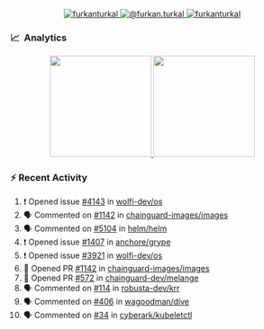 <p align="center">
  <a href="https://linkedin.com/in/furkanturkal" target="blank">
    <img src="https://img.shields.io/badge/linkedin-%230077B5.svg?&style=for-the-badge&logo=linkedin&logoColor=white" alt="furkanturkal" />
  </a>
  <a href="https://medium.com/@furkan.turkal" target="blank">
    <img src="https://img.shields.io/badge/medium-%2312100E.svg?&style=for-the-badge&logo=medium&logoColor=white" alt="@furkan.turkal" />
  </a>
  <a href="https://twitter.com/furkanturkaI" target="blank">
    <img src="https://img.shields.io/badge/Twitter-1DA1F2?style=for-the-badge&logo=twitter&logoColor=white" alt="furkanturkaI" />
  </a>
</p>

### 📈 &nbsp;Analytics

<p align="center">
  <a href="https://coderstats.net/github/#Dentrax">
    <img height="180em" src="https://github-readme-stats-eight-theta.vercel.app/api?username=Dentrax&show_icons=true&theme=algolia&include_all_commits=true&count_private=true&line_height=26"/>
    <img height="180em" src="https://github-readme-stats-eight-theta.vercel.app/api/top-langs/?username=Dentrax&layout=compact&langs_count=8&theme=algolia&line_height=26"/>
  </a>
</p>

### :zap: Recent Activity

<!--START_SECTION:activity-->
1. ❗ Opened issue [#4143](https://github.com/wolfi-dev/os/issues/4143) in [wolfi-dev/os](https://github.com/wolfi-dev/os)
2. 🗣 Commented on [#1142](https://github.com/chainguard-images/images/pull/1142#issuecomment-1658644600) in [chainguard-images/images](https://github.com/chainguard-images/images)
3. 🗣 Commented on [#5104](https://github.com/helm/helm/issues/5104#issuecomment-1657974221) in [helm/helm](https://github.com/helm/helm)
4. ❗ Opened issue [#1407](https://github.com/anchore/grype/issues/1407) in [anchore/grype](https://github.com/anchore/grype)
5. ❗ Opened issue [#3921](https://github.com/wolfi-dev/os/issues/3921) in [wolfi-dev/os](https://github.com/wolfi-dev/os)
6. 💪 Opened PR [#1142](https://github.com/chainguard-images/images/pull/1142) in [chainguard-images/images](https://github.com/chainguard-images/images)
7. 💪 Opened PR [#572](https://github.com/chainguard-dev/melange/pull/572) in [chainguard-dev/melange](https://github.com/chainguard-dev/melange)
8. 🗣 Commented on [#114](https://github.com/robusta-dev/krr/issues/114#issuecomment-1643517249) in [robusta-dev/krr](https://github.com/robusta-dev/krr)
9. 🗣 Commented on [#406](https://github.com/wagoodman/dive/issues/406#issuecomment-1642734120) in [wagoodman/dive](https://github.com/wagoodman/dive)
10. 🗣 Commented on [#34](https://github.com/cyberark/kubeletctl/issues/34#issuecomment-1642120588) in [cyberark/kubeletctl](https://github.com/cyberark/kubeletctl)
<!--END_SECTION:activity-->
